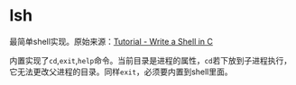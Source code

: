 # lsh

最简单shell实现。原始来源：[Tutorial - Write a Shell in C](https://brennan.io/2015/01/16/write-a-shell-in-c/)

内置实现了`cd`,`exit`,`help`命令。当前目录是进程的属性，`cd`若下放到子进程执行，它无法更改父进程的目录。同样`exit`，必须要内置到shell里面。